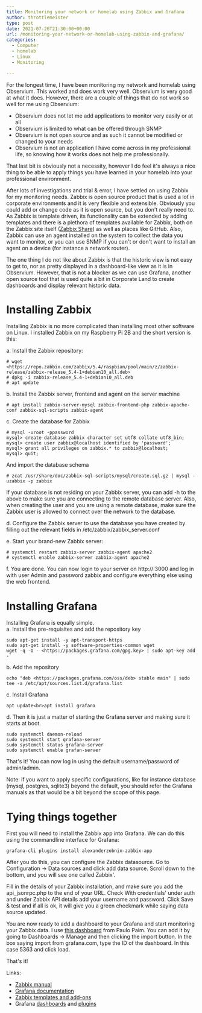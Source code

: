 ```yaml
---
title: Monitoring your network or homelab using Zabbix and Grafana
author: throttlemeister
type: post
date: 2021-07-26T21:30:00+00:00
url: /monitoring-your-network-or-homelab-using-zabbix-and-grafana/
categories:
  - Computer
  - homelab
  - Linux
  - Monitoring

---
```

For the longest time, I have been monitoring my network and homelab using Observium. This worked and does work very well. Observium is very good at what it does. However, there are a couple of things that do not work so well for me using Observium:

- Observium does not let me add applications to monitor very easily or at all
- Observium is limited to what can be offered through SNMP
- Observium is not open source and as such it cannot be modified or changed to your needs
- Observium is not an application I have come across in my professional life, so knowing how it works does not help me professionally.

That last bit is obviously not a necessity, however I do feel it's always a nice thing to be able to apply things you have learned in your homelab into your professional environment.

After lots of investigations and trial & error, I have settled on using Zabbix for my monitoring needs. Zabbix is open source product that is used a lot in corporate environments and it is very flexible and extensible. Obviously you could add or change code as it is open source, but you don't really need to. As Zabbix is template driven, its functionality can be extended by adding templates and there is a plethora of templates available for Zabbix, both on the Zabbix site itself ([Zabbix Share](https://share.zabbix.com/)) as well as places like GitHub. Also, Zabbix can use an agent installed on the system to collect the data you want to monitor, or you can use SNMP if you can't or don't want to install an agent on a device (for instance a network router).

The one thing I do not like about Zabbix is that the historic view is not easy to get to, nor as pretty displayed in a dashboard-like view as it is in Observium. However, that is not a blocker as we can use Grafana, another open source tool that is used quite a bit in Corporate Land to create dashboards and display relevant historic data.

# Installing Zabbix

Installing Zabbix is no more complicated than installing most other software on Linux. I installed Zabbix on my Raspberry Pi 2B and the short version is this:

a. Install the Zabbix repository:

    # wget <https://repo.zabbix.com/zabbix/5.4/raspbian/pool/main/z/zabbix-release/zabbix-release_5.4-1+debian10_all.deb>
    # dpkg -i zabbix-release_5.4-1+debian10_all.deb
    # apt update

b. Install the Zabbix server, frontend and agent on the server machine  

    # apt install zabbix-server-mysql zabbix-frontend-php zabbix-apache-conf zabbix-sql-scripts zabbix-agent

c. Create the database for Zabbix

    # mysql -uroot -ppassword
    mysql> create database zabbix character set utf8 collate utf8_bin;
    mysql> create user zabbix@localhost identified by 'password';
    mysql> grant all privileges on zabbix.* to zabbix@localhost;
    mysql> quit;

And import the database schema  

    # zcat /usr/share/doc/zabbix-sql-scripts/mysql/create.sql.gz | mysql -uzabbix -p zabbix

If your database is not residing on your Zabbix server, you can add -h <server> to the above to make sure you are connecting to the remote database server. Also, when creating the user and you are using a remote database, make sure the Zabbix user is allowed to connect over the network to the database.

d. Configure the Zabbix server to use the database you have created by filling out the relevant fields in /etc/zabbix/zabbix_server.conf

e. Start your brand-new Zabbix server:

    # systemctl restart zabbix-server zabbix-agent apache2
    # systemctl enable zabbix-server zabbix-agent apache2

f. You are done. You can now login to your server on http://<server>:3000 and log in with user Admin and password zabbix and configure everything else using the web frontend.

# Installing Grafana

Installing Grafana is equally simple.  
a. Install the pre-requisites and add the repository key

    sudo apt-get install -y apt-transport-https
    sudo apt-get install -y software-properties-common wget
    wget -q -O - <https://packages.grafana.com/gpg.key> | sudo apt-key add -`

b. Add the repository  

    echo "deb <https://packages.grafana.com/oss/deb> stable main" | sudo tee -a /etc/apt/sources.list.d/grafana.list

c. Install Grafana  

    apt update<br>apt install grafana

d. Then it is just a matter of starting the Grafana server and making sure it starts at boot.  

    sudo systemctl daemon-reload
    sudo systemctl start grafana-server
    sudo systemctl status grafana-server
    sudo systemctl enable grafan-server

That's it! You can now log in using the default username/password of admin/admin.

Note: if you want to apply specific configurations, like for instance database (mysql, postgres, sqlite3) beyond the default, you should refer the Grafana manuals as that would be a bit beyond the scope of this page.

# Tying things together

First you will need to install the Zabbix app into Grafana. We can do this using the commandline interface for Grafana:

    grafana-cli plugins install alexanderzobnin-zabbix-app

After you do this, you can configure the Zabbix datasource. Go to Configuration -> Data sources and click add data source. Scroll down to the bottom, and you will see one called Zabbix'.

Fill in the details of your Zabbix installation, and make sure you add the api_jsonrpc.php to the end of your URL. Check With credentials' under auth and under Zabbix API details add your username and password. Click Save & test and if all is ok, it will give you a green checkmark while saying data source updated.

You are now ready to add a dashboard to your Grafana and start monitoring your Zabbix data. I use [this dashboard](https://grafana.com/grafana/dashboards/5363) from Paulo Paim. You can add it by going to Dashboards -> Manage and then clicking the import button. In the box saying import from grafana.com, type the ID of the dashboard. In this case 5363 and click load.

That's it!

Links:  

- [Zabbix manual](https://www.zabbix.com/documentation/current/manual)
- [Grafana documentation](https://grafana.com/docs/grafana/latest/)
- [Zabbix templates and add-ons](https://share.zabbix.com/)
- Grafana [dashboards](https://grafana.com/grafana/dashboards) and [plugins](https://grafana.com/grafana/plugins/)
